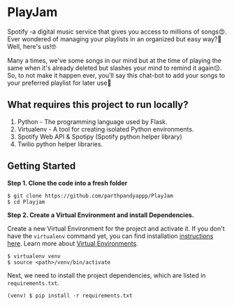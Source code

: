 # PlayJam
Spotify -a digital music service that gives you access to millions of songs😍. Ever wondered of managing your playlists in an organized but easy way?🤔 Well, here's us!🤓

Many a times, we've some songs in our mind but at the time of playing the same when it's already deleted but slashes your mind to remind it again😔. So, to not make it happen ever, you'll say this chat-bot to add your songs to your preferred playlist for later use🎉

## What requires this project to run locally?
1. Python - The programming language used by Flask.
2. Virtualenv - A tool for creating isolated Python environments.
3. Spotify Web API & Spotipy (Spotify python helper library)
4. Twilio python helper libraries.

## Getting Started

**Step 1. Clone the code into a fresh folder**

```
$ git clone https://github.com/parthpandyappp/PlayJam
$ cd Playjam
```

**Step 2. Create a Virtual Environment and install Dependencies.**

Create a new Virtual Environment for the project and activate it. If you don't have the `virtualenv` command yet, you can find installation [instructions here](https://virtualenv.readthedocs.io/en/latest/). Learn more about [Virtual Environments](http://flask.pocoo.org/docs/1.0/installation/#virtual-environments).

```
$ virtualenv venv
$ source <path>/venv/bin/activate
```

Next, we need to install the project dependencies, which are listed in `requirements.txt`.

```
(venv) $ pip install -r requirements.txt
```
